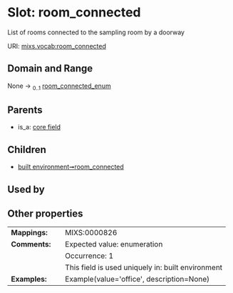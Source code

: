 
# Slot: room_connected


List of rooms connected to the sampling room by a doorway

URI: [mixs.vocab:room_connected](https://w3id.org/mixs/vocab/room_connected)


## Domain and Range

None &#8594;  <sub>0..1</sub> [room_connected_enum](room_connected_enum.md)

## Parents

 *  is_a: [core field](core_field.md)

## Children

 *  [built environment➞room_connected](built_environment_room_connected.md)

## Used by


## Other properties

|  |  |  |
| --- | --- | --- |
| **Mappings:** | | MIXS:0000826 |
| **Comments:** | | Expected value: enumeration |
|  | | Occurrence: 1 |
|  | | This field is used uniquely in: built environment |
| **Examples:** | | Example(value='office', description=None) |

